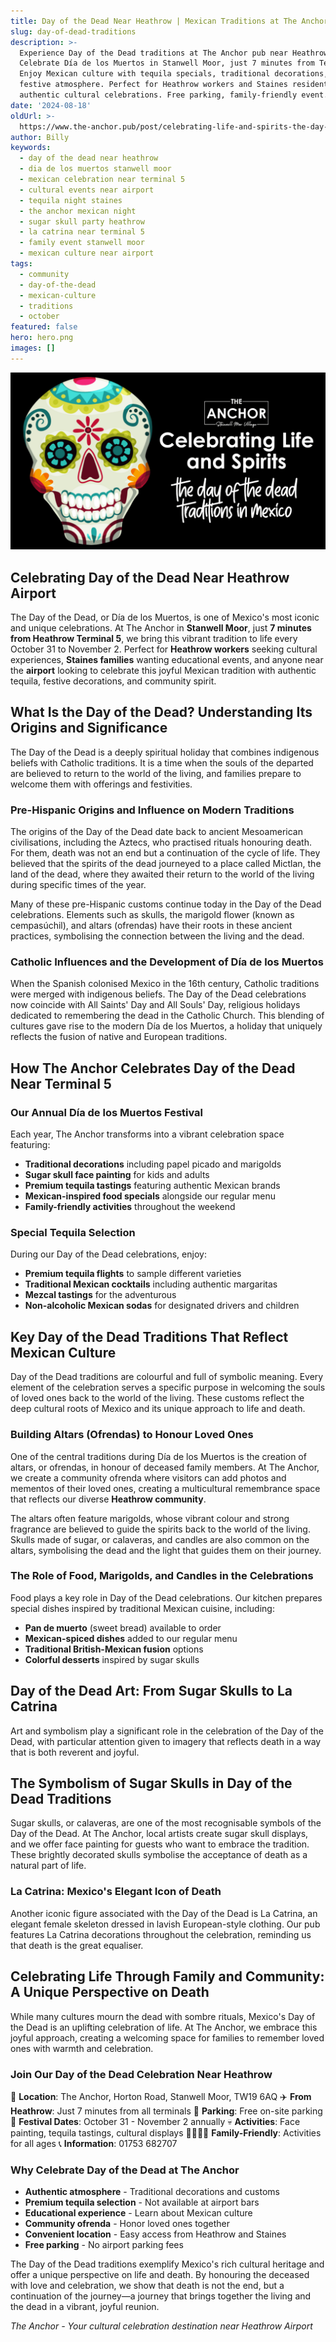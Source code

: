 ```yaml
---
title: Day of the Dead Near Heathrow | Mexican Traditions at The Anchor
slug: day-of-dead-traditions
description: >-
  Experience Day of the Dead traditions at The Anchor pub near Heathrow Airport.
  Celebrate Día de los Muertos in Stanwell Moor, just 7 minutes from Terminal 5.
  Enjoy Mexican culture with tequila specials, traditional decorations, and
  festive atmosphere. Perfect for Heathrow workers and Staines residents seeking
  authentic cultural celebrations. Free parking, family-friendly event.
date: '2024-08-18'
oldUrl: >-
  https://www.the-anchor.pub/post/celebrating-life-and-spirits-the-day-of-the-dead-t
author: Billy
keywords:
  - day of the dead near heathrow
  - dia de los muertos stanwell moor
  - mexican celebration near terminal 5
  - cultural events near airport
  - tequila night staines
  - the anchor mexican night
  - sugar skull party heathrow
  - la catrina near terminal 5
  - family event stanwell moor
  - mexican culture near airport
tags:
  - community
  - day-of-the-dead
  - mexican-culture
  - traditions
  - october
featured: false
hero: hero.png
images: []
---
```


![A vibrant sugar skull illustration next to the text 'Celebrating Life and Spirits: The Day of the Dead Traditions in Mexico.' The logo for 'The Anchor, Stanwell Moor Village' appears at the top. The background is black, and the font is bold and modern, with playful, handwritten-style lettering below.](/content/blog/day-of-dead-traditions/hero.png)

  

## Celebrating Day of the Dead Near Heathrow Airport

The Day of the Dead, or Día de los Muertos, is one of Mexico's most iconic and unique celebrations. At The Anchor in **Stanwell Moor**, just **7 minutes from Heathrow Terminal 5**, we bring this vibrant tradition to life every October 31 to November 2. Perfect for **Heathrow workers** seeking cultural experiences, **Staines families** wanting educational events, and anyone near the **airport** looking to celebrate this joyful Mexican tradition with authentic tequila, festive decorations, and community spirit.

  

## What Is the Day of the Dead? Understanding Its Origins and Significance

The Day of the Dead is a deeply spiritual holiday that combines indigenous beliefs with Catholic traditions. It is a time when the souls of the departed are believed to return to the world of the living, and families prepare to welcome them with offerings and festivities.

  

### Pre-Hispanic Origins and Influence on Modern Traditions

The origins of the Day of the Dead date back to ancient Mesoamerican civilisations, including the Aztecs, who practised rituals honouring death. For them, death was not an end but a continuation of the cycle of life. They believed that the spirits of the dead journeyed to a place called Mictlan, the land of the dead, where they awaited their return to the world of the living during specific times of the year.

  

Many of these pre-Hispanic customs continue today in the Day of the Dead celebrations. Elements such as skulls, the marigold flower (known as cempasúchil), and altars (ofrendas) have their roots in these ancient practices, symbolising the connection between the living and the dead.

  

### Catholic Influences and the Development of Día de los Muertos

When the Spanish colonised Mexico in the 16th century, Catholic traditions were merged with indigenous beliefs. The Day of the Dead celebrations now coincide with All Saints' Day and All Souls' Day, religious holidays dedicated to remembering the dead in the Catholic Church. This blending of cultures gave rise to the modern Día de los Muertos, a holiday that uniquely reflects the fusion of native and European traditions.

  

## How The Anchor Celebrates Day of the Dead Near Terminal 5

### Our Annual Día de los Muertos Festival

Each year, The Anchor transforms into a vibrant celebration space featuring:
- **Traditional decorations** including papel picado and marigolds
- **Sugar skull face painting** for kids and adults
- **Premium tequila tastings** featuring authentic Mexican brands
- **Mexican-inspired food specials** alongside our regular menu
- **Family-friendly activities** throughout the weekend

### Special Tequila Selection

During our Day of the Dead celebrations, enjoy:
- **Premium tequila flights** to sample different varieties
- **Traditional Mexican cocktails** including authentic margaritas
- **Mezcal tastings** for the adventurous
- **Non-alcoholic Mexican sodas** for designated drivers and children

## Key Day of the Dead Traditions That Reflect Mexican Culture

Day of the Dead traditions are colourful and full of symbolic meaning. Every element of the celebration serves a specific purpose in welcoming the souls of loved ones back to the world of the living. These customs reflect the deep cultural roots of Mexico and its unique approach to life and death.

  

### Building Altars (Ofrendas) to Honour Loved Ones

One of the central traditions during Día de los Muertos is the creation of altars, or ofrendas, in honour of deceased family members. At The Anchor, we create a community ofrenda where visitors can add photos and mementos of their loved ones, creating a multicultural remembrance space that reflects our diverse **Heathrow community**.

  

The altars often feature marigolds, whose vibrant colour and strong fragrance are believed to guide the spirits back to the world of the living. Skulls made of sugar, or calaveras, and candles are also common on the altars, symbolising the dead and the light that guides them on their journey.

  

### The Role of Food, Marigolds, and Candles in the Celebrations

Food plays a key role in Day of the Dead celebrations. Our kitchen prepares special dishes inspired by traditional Mexican cuisine, including:
- **Pan de muerto** (sweet bread) available to order
- **Mexican-spiced dishes** added to our regular menu
- **Traditional British-Mexican fusion** options
- **Colorful desserts** inspired by sugar skulls

  

## Day of the Dead Art: From Sugar Skulls to La Catrina

Art and symbolism play a significant role in the celebration of the Day of the Dead, with particular attention given to imagery that reflects death in a way that is both reverent and joyful.

  

## The Symbolism of Sugar Skulls in Day of the Dead Traditions

Sugar skulls, or calaveras, are one of the most recognisable symbols of the Day of the Dead. At The Anchor, local artists create sugar skull displays, and we offer face painting for guests who want to embrace the tradition. These brightly decorated skulls symbolise the acceptance of death as a natural part of life.

  

### La Catrina: Mexico's Elegant Icon of Death

Another iconic figure associated with the Day of the Dead is La Catrina, an elegant female skeleton dressed in lavish European-style clothing. Our pub features La Catrina decorations throughout the celebration, reminding us that death is the great equaliser.

  

## Celebrating Life Through Family and Community: A Unique Perspective on Death

While many cultures mourn the dead with sombre rituals, Mexico's Day of the Dead is an uplifting celebration of life. At The Anchor, we embrace this joyful approach, creating a welcoming space for families to remember loved ones with warmth and celebration.

  

### Join Our Day of the Dead Celebration Near Heathrow

📍 **Location**: The Anchor, Horton Road, Stanwell Moor, TW19 6AQ
✈️ **From Heathrow**: Just 7 minutes from all terminals
🚗 **Parking**: Free on-site parking
🌮 **Festival Dates**: October 31 - November 2 annually
💀 **Activities**: Face painting, tequila tastings, cultural displays
👨‍👩‍👧‍👦 **Family-Friendly**: Activities for all ages
📞 **Information**: 01753 682707

### Why Celebrate Day of the Dead at The Anchor

- **Authentic atmosphere** - Traditional decorations and customs
- **Premium tequila selection** - Not available at airport bars
- **Educational experience** - Learn about Mexican culture
- **Community ofrenda** - Honor loved ones together
- **Convenient location** - Easy access from Heathrow and Staines
- **Free parking** - No airport parking fees

The Day of the Dead traditions exemplify Mexico's rich cultural heritage and offer a unique perspective on life and death. By honouring the deceased with love and celebration, we show that death is not the end, but a continuation of the journey—a journey that brings together the living and the dead in a vibrant, joyful reunion.

*The Anchor - Your cultural celebration destination near Heathrow Airport*
